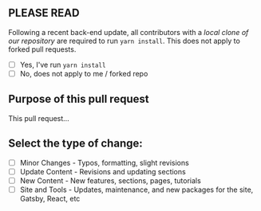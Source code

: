 ## PLEASE READ

Following a recent back-end update, all contributors with a _local clone of our repository_ are required to run `yarn install`. This does not apply to forked pull requests.

- [ ] Yes, I've run `yarn install`
- [ ] No, does not apply to me / forked repo

## Purpose of this pull request

This pull request...

<!-- Enter the GitHub Issue number or the Jira project and number (ABC-123) -->

## Select the type of change:
<!-- What types of changes does your code introduce? Select the checkbox after creating the PR. -->

- [ ] Minor Changes - Typos, formatting, slight revisions
- [ ] Update Content - Revisions and updating sections
- [ ] New Content - New features, sections, pages, tutorials
- [ ] Site and Tools - Updates, maintenance, and new packages for the site, Gatsby, React, etc

